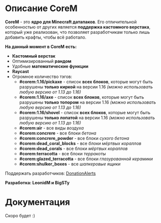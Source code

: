 Описание CoreM
==============
**CoreM** - это **ядро для Minecraft датапаков**. Его отличительной особенностью от других является **поддержка кастомного верстака**, который уже реализован, что позволяет разработчикам только лишь добавить крафты, чтобы всё работало.

**На данный момент в CoreM есть:**
- **Кастомный верстак**
- Оптимизированный **рандом**
- Удобные **математические функции**
- **Raycast**
- Огромное количество тэгов:
	- **#corem:1.16/pickaxe** - список **всех блоков**, которые могут быть разрушены **только киркой** на версии 1.16 *(можно использовать любую версию от 1.13 до 1.16)*
	- **#corem:1.16/axe** - список **всех блоков**, которые могут быть разрушены **только топором** на версии 1.16 *(можно использовать любую версию от 1.13 до 1.16)*
	- **#corem:1.16/shovel** - список **всех блоков**, которые могут быть разрушены **только лопатой** на версии 1.16 *(можно использовать любую версию от 1.13 до 1.16)*
	- **#corem:air** - все виды *воздуха*
	- **#corem:concrere** - все блоки *бетона*
	- **#corem:concrere_powder** - все блоки *сухого бетона*
	- **#corem:dead_coral_blocks** - все *блоки мёртвых кораллов*
	- **#corem:dead_corals** - все блоки *мёртвых кораллов*
	- **#corem:terracotta** - все блоки *терракоты*
	- **#corem:glazed_terracotta** - все блоки *глазурованной керамики*
	- **#corem:shulker_boxes** - все *шалкеровые ящики*

Поддержать разработчиков: [DonationAlerts](https://www.donationalerts.com/r/leonidmem)

**Разработка: LeonidM и BigSTy**

Документация
============
Скоро будет :)